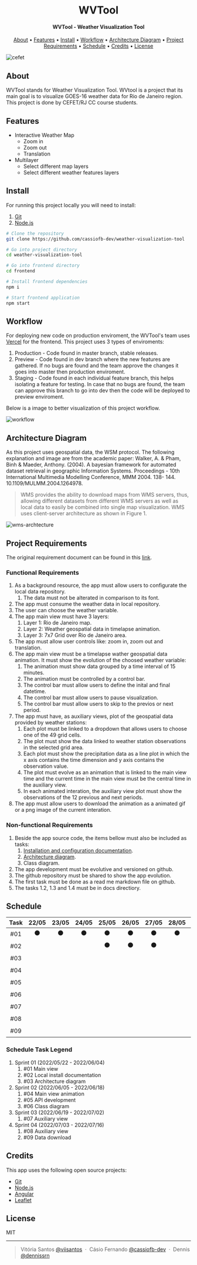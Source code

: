 <h1 align="center">
  WVTool
</h1>

<h4 align="center">
  WVTool - Weather Visualization Tool
</h4>

<p align="center">
  <a href="#about">About</a> •
  <a href="#features">Features</a> •
  <a href="#install">Install</a> •
  <a href="#workflow">Workflow</a> •
  <a href="#architecture-diagram">Architecture Diagram</a> •
  <a href="#project-requirements">Project Requirements</a> •
  <a href="#schedule">Schedule</a> •
  <a href="#credits">Credits</a> •
  <a href="#license">License</a>
</p>

![cefet](https://i.imgur.com/K0E5iFC.jpg)

## About

WVTool stands for Weather Visualization Tool. WVtool is a project that its main goal
is to visualize GOES-16 weather data for Rio de Janeiro region. This project is done
by CEFET/RJ CC course students.

## Features

* Interactive Weather Map
  * Zoom in
  * Zoom out
  * Translation
* Multilayer
  * Select different map layers
  * Select different weather features layers

## Install

For running this project locally you will need to install:

1. [Git](https://github.com/git/git)
2. [Node.js](https://nodejs.org/en/)

```bash
# Clone the repository
git clone https://github.com/cassiofb-dev/weather-visualization-tool

# Go into project directory
cd weather-visualization-tool

# Go into frontend directory
cd frontend

# Install frontend dependencies
npm i

# Start frontend application
npm start
```

## Workflow

For deploying new code on production enviroment, the WVTool's team uses [Vercel](https://vercel.com) for the frontend. This project uses 3 types of enviroments:

1. Production - Code found in master branch, stable releases.
2. Preview - Code found in dev branch where the new features are gathered. If no bugs are found and the team approve the changes it goes into master then production enviroment.
3. Staging - Code found in each individual feature branch, this helps isolating a feature for testing. In case that no bugs are found, the team can approve this branch to go into dev then the code will be deployed to preview enviroment.

Below is a image to better visualization of this project workflow.

![workflow](https://i.imgur.com/dQhte2C.png)

## Architecture Diagram

As this project uses geospatial data, the WSM protocol. The following explanation and image are from the academic paper: Walker, A. & Pham, Binh & Maeder, Anthony. (2004). A bayesian framework for automated dataset retrieval in geographic Information Systems. Proceedings - 10th International Multimedia Modelling Conference, MMM 2004. 138- 144. 10.1109/MULMM.2004.1264978.

> WMS provides the ability to download maps from WMS servers, thus, allowing different datasets from different WMS servers as well as local data to easily be combined into single map visualization. WMS uses client-server architecture as shown in Figure 1.

![wms-archtecture](https://i.imgur.com/sGRPi4s.png)

## Project Requirements

The original requirement document can be found in this [link](https://github.com/cassiofb-dev/weather-visualization-tool/tree/master/docs/assets/PCS2022.1-Projeto1-wvtool_compressed.pdf).

### Functional Requirements

1. As a background resource, the app must allow users to configurate the local data repository.
   1. The data must not be alterated in comparison to its font.
2. The app must consume the weather data in local repository.
3. The user can choose the weather variable.
4. The app main view must have 3 layers:
   1. Layer 1: Rio de Janeiro map.
   2. Layer 2: Weather geospatial  data in timelapse animation.
   3. Layer 3: 7x7 Grid over Rio de Janeiro area.
5. The app must allow user controls like: zoom in, zoom out and translation.
6. The app main view must be a timelapse wather geospatial data animation. It must show the evolution of the choosed weather variable:
   1. The animation must show data grouped by a time interval of 15 minutes.
   2. The animation must be controlled by a control bar.
   3. The control bar must allow users to define the inital and final datetime.
   4. The control bar must allow users to pause visualization.
   5. The control bar must allow users to skip to the previos or next period.
7. The app must have, as auxiliary views, plot of the geospatial data provided by weather stations:
   1. Each plot must be linked to a dropdown that allows users to choose one of the 49 grid cells.
   2. The plot must show the data linked to weather station observations in the selected grid area.
   3. Each plot must show the precipitation data as a line plot in which the x axis contains the time dimension and y axis contains the observation value.
   4. The plot must evolve as an animation that is linked to the main view time and the current time in the main view must be the central time in the auxiliary view.
   5. In each animated interation, the auxiliary view plot must show the observations of the 12 previous and next periods.
8. The app must allow users to download the animation as a animated gif or a png image of the current interation.

### Non-functional Requirements

1. Beside the app source code, the items bellow must also be included as tasks:
   1. <a href="#install">Installation and configuration documentation</a>.
   2. <a href="#architecture-diagram">Architecture diagram</a>.
   3. Class diagram.
2. The app development must be evolutive and versioned on github.
3. The github repository must be shared to show the app evolution.
4. The first task must be done as a read me markdown file on github.
5. The tasks 1.2, 1.3 and 1.4 must be in docs directiory.
## Schedule

| **Task** | **22/05** | **23/05** | **24/05** | **25/05** | **26/05** | **27/05** | **28/05** | **29/05** | **30/05** | **31/05** | **01/06** | **02/06** | **03/06** | **04/06** | **05/06** | **06/06** | **07/06** | **08/06** | **09/06** | **10/06** | **11/06** | **12/06** | **13/06** | **14/06** | **15/06** | **16/06** | **17/06** | **18/06** | **19/06** | **20/06** | **21/06** | **22/06** | **23/06** | **24/06** | **25/06** | **26/06** | **27/06** | **28/06** | **29/06** | **30/06** | **01/07** | **02/07** | **03/07** | **04/07** | **05/07** | **06/07** | **07/07** | **08/07** | **09/07** | **10/07** | **11/07** | **12/07** | **13/07** | **14/07** | **15/07** | **16/07** |
|:--------:|:---------:|:---------:|:---------:|:---------:|:---------:|:---------:|:---------:|:---------:|:---------:|:---------:|:---------:|:---------:|:---------:|:---------:|:---------:|:---------:|:---------:|:---------:|:---------:|:---------:|:---------:|:---------:|:---------:|:---------:|:---------:|:---------:|:---------:|:---------:|:---------:|:---------:|:---------:|:---------:|:---------:|:---------:|:---------:|:---------:|:---------:|:---------:|:---------:|:---------:|:---------:|:---------:|:---------:|:---------:|:---------:|:---------:|:---------:|:---------:|:---------:|:---------:|:---------:|:---------:|:---------:|:---------:|:---------:|:---------:|
|    #01   |     ⚫     |     ⚫     |     ⚫     |     ⚫     |     ⚫     |     ⚫     |     ⚫     |     ⚫     |     ⚫     |     ⚫     |     ⚫     |           |           |           |           |           |           |           |           |           |           |           |           |           |           |           |           |           |           |           |           |           |           |           |           |           |           |           |           |           |           |           |           |           |           |           |           |           |           |           |           |           |           |           |           |           |
|    #02   |           |           |           |     ⚫     |     ⚫     |     ⚫     |           |           |           |           |           |           |           |           |           |           |           |           |           |           |           |           |           |           |           |           |           |           |           |           |           |           |           |           |           |           |           |           |           |           |           |           |           |           |           |           |           |           |           |           |           |           |           |           |           |           |
|    #03   |           |           |           |           |           |           |           |           |           |           |           |     ⚫     |     ⚫     |     ⚫     |           |           |           |           |           |           |           |           |           |           |           |           |           |           |           |           |           |           |           |           |           |           |           |           |           |           |           |           |           |           |           |           |           |           |           |           |           |           |           |           |           |           |
|    #04   |           |           |           |           |           |           |           |           |           |           |           |           |           |           |     ⚫     |     ⚫     |     ⚫     |     ⚫     |     ⚫     |           |           |           |           |           |           |           |           |           |           |           |           |           |           |           |           |           |           |           |           |           |           |           |           |           |           |           |           |           |           |           |           |           |           |           |           |           |
|    #05   |           |           |           |           |           |           |           |           |           |           |           |           |           |           |           |           |           |           |           |     ⚫     |     ⚫     |     ⚫     |     ⚫     |     ⚫     |     ⚫     |           |           |           |           |           |           |           |           |           |           |           |           |           |           |           |           |           |           |           |           |           |           |           |           |           |           |           |           |           |           |           |
|    #06   |           |           |           |           |           |           |           |           |           |           |           |           |           |           |           |           |           |           |           |           |           |           |           |           |           |     ⚫     |     ⚫     |     ⚫     |           |           |           |           |           |           |           |           |           |           |           |           |           |           |           |           |           |           |           |           |           |           |           |           |           |           |           |           |
|    #07   |           |           |           |           |           |           |           |           |           |           |           |           |           |           |           |           |           |           |           |           |           |           |           |           |           |           |           |           |     ⚫     |     ⚫     |     ⚫     |     ⚫     |     ⚫     |     ⚫     |     ⚫     |     ⚫     |     ⚫     |     ⚫     |     ⚫     |     ⚫     |     ⚫     |     ⚫     |           |           |           |           |           |           |           |           |           |           |           |           |           |           |
|    #08   |           |           |           |           |           |           |           |           |           |           |           |           |           |           |           |           |           |           |           |           |           |           |           |           |           |           |           |           |           |           |           |           |           |           |           |           |           |           |           |           |           |           |     ⚫     |     ⚫     |     ⚫     |     ⚫     |     ⚫     |     ⚫     |     ⚫     |           |           |           |           |           |           |           |
|    #09   |           |           |           |           |           |           |           |           |           |           |           |           |           |           |           |           |           |           |           |           |           |           |           |           |           |           |           |           |           |           |           |           |           |           |           |           |           |           |           |           |           |           |           |           |           |           |           |           |           |     ⚫     |     ⚫     |     ⚫     |     ⚫     |     ⚫     |     ⚫     |     ⚫     |

### Schedule Task Legend

1. Sprint 01 (2022/05/22 - 2022/06/04)
   1. #01 Main view
   2. #02 Local install documentation
   3. #03 Architecture diagram
2. Sprint 02 (2022/06/05 - 2022/06/18)
   1. #04 Main view animation
   2. #05 API development
   3. #06 Class diagram
3. Sprint 03 (2022/06/19 - 2022/07/02)
   1. #07 Auxiliary view
4. Sprint 04 (2022/07/03 - 2022/07/16)
   1. #08 Auxiliary view
   2. #09 Data download

## Credits

This app uses the following open source projects:

* [Git](https://github.com/git/git)
* [Node.js](https://nodejs.org/en/)
* [Angular](https://github.com/angular/angular)
* [Leaflet](https://github.com/Leaflet/Leaflet)

## License

MIT

---

> Vitória Santos [@viisantos](https://github.com/viisantos) &nbsp;&middot;&nbsp;
> Cásio Fernando [@cassiofb-dev](https://github.com/cassiofb-dev) &nbsp;&middot;&nbsp;
> Dennis [@dennissrn](https://twitter.com/dennissrn)
